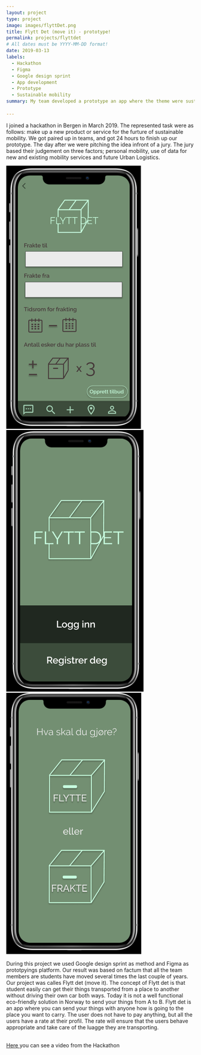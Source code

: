 ```yaml
---
layout: project
type: project
image: images/flyttDet.png
title: Flytt Det (move it) - prototype!
permalink: projects/flyttdet
# All dates must be YYYY-MM-DD format!
date: 2019-03-13
labels:
  - Hackathon 
  - Figma 
  - Google design sprint 
  - App development
  - Prototype
  - Sustainable mobility 
summary: My team developed a prototype an app where the theme were sustainable mobility.

---
```


I joined a hackathon in Bergen in March 2019. The represented task were as follows: make up a new product or service for the furture of sustainable mobility. We got paired up in teams, and got 24 hours to finish up our prototype. The day after we were pitching the idea infront of a jury. The jury based their judgement on three factors; personal mobility, use of data for new and existing mobility services and future Urban Logistics. 

<div class="ui small rounded images">
  <img class="ui image" src="../images/flyttDet1">
  <img class="ui image" src="../images/flyttDet2">
  <img class="ui image" src="../images/flyttDet13">
  <br></div>

During this project we used Google design sprint as method and Figma as prototpyings platform. Our result was based on factum that all the team members are students have moved several times the last couple of years. Our project was calles Flytt det (move it). The concept of Flytt det is that student easily can get their things transported from a place to another without driving their own car both ways. Today it is not a well functional eco-friendly solution in Norway to send your things from A to B. Flytt det is an app where you can send your things with anyone how is going to the place you want to carry. The user does not have to pay anything, but all the users have a rate at their profil. The rate will ensure that the users behave appropriate and take care of the luagge they are transporting. 


<br>
<a href="https://www.youtube.com/watch?v=Q2et7aafWsU">Here </a> you can see a video from the Hackathon

